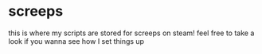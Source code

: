 # screeps
this is where my scripts are stored for screeps on steam! feel free to take a look if you wanna see how I set things up
